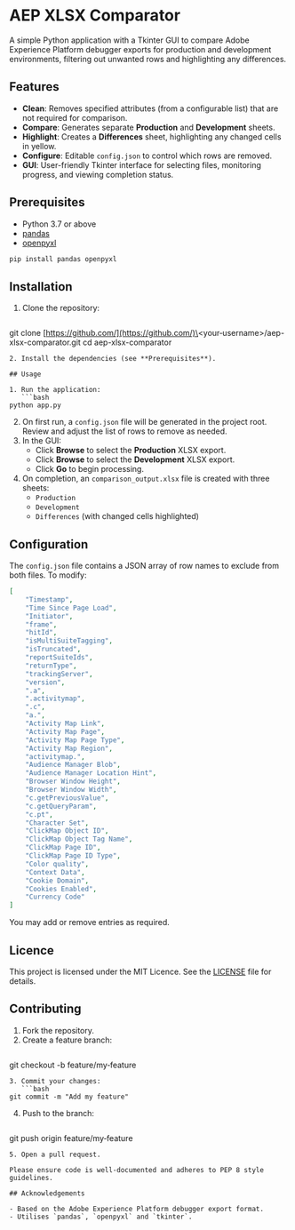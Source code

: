 # AEP XLSX Comparator

A simple Python application with a Tkinter GUI to compare Adobe Experience Platform debugger exports for production and development environments, filtering out unwanted rows and highlighting any differences.

## Features

- **Clean**: Removes specified attributes (from a configurable list) that are not required for comparison.
- **Compare**: Generates separate **Production** and **Development** sheets.
- **Highlight**: Creates a **Differences** sheet, highlighting any changed cells in yellow.
- **Configure**: Editable `config.json` to control which rows are removed.
- **GUI**: User-friendly Tkinter interface for selecting files, monitoring progress, and viewing completion status.

## Prerequisites

- Python 3.7 or above
- [pandas](https://pandas.pydata.org/)
- [openpyxl](https://openpyxl.readthedocs.io/)

```bash
pip install pandas openpyxl
```

## Installation

1. Clone the repository:
   ```bash
   ```

git clone [https://github.com/](https://github.com/)\<your‑username>/aep-xlsx-comparator.git cd aep-xlsx-comparator

````
2. Install the dependencies (see **Prerequisites**).

## Usage

1. Run the application:
   ```bash
python app.py
````

2. On first run, a `config.json` file will be generated in the project root. Review and adjust the list of rows to remove as needed.
3. In the GUI:
   - Click **Browse** to select the **Production** XLSX export.
   - Click **Browse** to select the **Development** XLSX export.
   - Click **Go** to begin processing.
4. On completion, an `comparison_output.xlsx` file is created with three sheets:
   - `Production`
   - `Development`
   - `Differences` (with changed cells highlighted)

## Configuration

The `config.json` file contains a JSON array of row names to exclude from both files. To modify:

```json
[
    "Timestamp",
    "Time Since Page Load",
    "Initiator",
    "frame",
    "hitId",
    "isMultiSuiteTagging",
    "isTruncated",
    "reportSuiteIds",
    "returnType",
    "trackingServer",
    "version",
    ".a",
    ".activitymap",
    ".c",
    "a.",
    "Activity Map Link",
    "Activity Map Page",
    "Activity Map Page Type",
    "Activity Map Region",
    "activitymap.",
    "Audience Manager Blob",
    "Audience Manager Location Hint",
    "Browser Window Height",
    "Browser Window Width",
    "c.getPreviousValue",
    "c.getQueryParam",
    "c.pt",
    "Character Set",
    "ClickMap Object ID",
    "ClickMap Object Tag Name",
    "ClickMap Page ID",
    "ClickMap Page ID Type",
    "Color quality",
    "Context Data",
    "Cookie Domain",
    "Cookies Enabled",
    "Currency Code"
]
```

You may add or remove entries as required.

## Licence

This project is licensed under the MIT Licence. See the [LICENSE](LICENSE) file for details.

## Contributing

1. Fork the repository.
2. Create a feature branch:
   ```bash
   ```

git checkout -b feature/my‑feature

````
3. Commit your changes:
   ```bash
git commit -m "Add my feature"
````

4. Push to the branch:
   ```bash
   ```

git push origin feature/my‑feature

```
5. Open a pull request.

Please ensure code is well‑documented and adheres to PEP 8 style guidelines.

## Acknowledgements

- Based on the Adobe Experience Platform debugger export format.
- Utilises `pandas`, `openpyxl` and `tkinter`.

```
